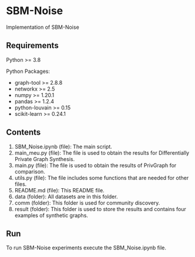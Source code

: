 # SBM-Noise
Implementation of SBM-Noise
## Requirements

Python >= 3.8

Python Packages:
- graph-tool >= 2.8.8
- networkx >= 2.5
- numpy >= 1.20.1
- pandas >= 1.2.4
- python-louvain >= 0.15
- scikit-learn >= 0.24.1

## Contents
1. SBM_Noise.ipynb (file): The main script.
2. main_meu.py (file): The file is used to obtain the results for Differentially Private Graph Synthesis.
3. main.py (file): The file is used to obtain the results of PrivGraph for comparison.
4. utils.py (file): The file includes some functions that are needed for other files.
5. README.md (file): This README file.
6. data (folder): All datasets are in this folder.
7. comm (folder): This folder is used for community discovery.
8. result (folder): This folder is used to store the results and contains four examples of synthetic graphs.

## Run
To run SBM-Noise experiments execute the SBM_Noise.ipynb file.
